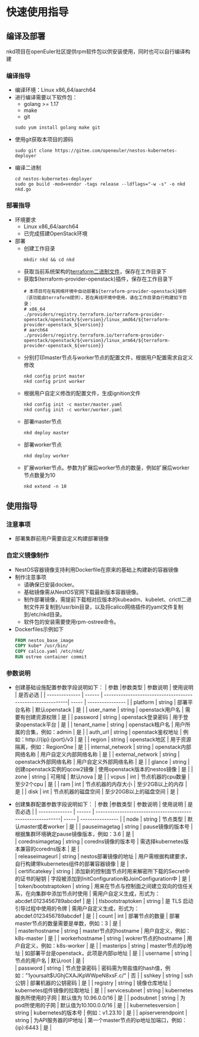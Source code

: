 # 快速使用指导

## 编译及部署

nkd项目在openEuler社区提供rpm软件包以供安装使用，同时也可以自行编译构建
  
### 编译指导

* 编译环境：Linux x86_64/aarch64
* 进行编译需要以下软件包：
  * golang >= 1.17
  * make
  * git
  ``` shell
  sudo yum install golang make git
  ```  
* 使用git获取本项目的源码
  ``` shell
  sudo git clone https://gitee.com/openeuler/nestos-kubernetes-deployer
  ```
* 编译二进制
  ``` shell
  cd nestos-kubernetes-deployer
  sudo go build -mod=vendor -tags release --ldflags="-w -s" -o nkd nkd.go
  ```

### 部署指导

* 环境要求
  * Linux x86_64/aarch64
  * 已完成搭建OpenStack环境
* 部署
  * 创建工作目录
    ```
    mkdir nkd && cd nkd
    ```
  * 获取当前系统架构的[terraform二进制文件](https://developer.hashicorp.com/terraform/downloads)，保存在工作目录下
  * 获取${terraform-provider-openstack}插件，保存在工作目录下
    ```
    # 本项目可在有网络环境中自动部署${terraform-provider-openstack}插件（该功能由terraform提供），若在离线环境中使用，请在工作目录自行构建如下目录：
    # x86_64
    ./providers/registry.terraform.io/terraform-provider-openstack/openstack/${version}/linux_amd64/${terraform-provider-openstack_${version}}
    # aarch64
    ./providers/registry.terraform.io/terraform-provider-openstack/openstack/${version}/linux_arm64/${terraform-provider-openstack_${version}}
    ```
  * 分别打印master节点与worker节点的配置文件，根据用户配置需求自定义修改
    ``` shell
    nkd config print master
    nkd config print worker
    ```
  * 根据用户自定义修改的配置文件，生成ignition文件
    ``` shell
    nkd config init -c master/master.yaml
    nkd config init -c worker/worker.yaml   
    ```
  * 部署master节点
    ``` shell
    nkd deploy master
    ```
  * 部署worker节点
    ``` shell
    nkd deploy worker
    ```
  * 扩展worker节点。参数为扩展后worker节点的数量，例如扩展后worker节点数量为10
    ``` shell
    nkd extend -n 10
    ```

## 使用指导

### 注意事项
  * 部署集群前用户需要自定义构建部署镜像

### 自定义镜像制作
* NestOS容器镜像支持利用Dockerfile在原来的基础上构建新的容器镜像
* 制作注意事项
    * 请确保已安装docker。
    * 基础镜像需从NestOS官网下载最新版本容器镜像。
    * 制作部署镜像，需提前下载相对应版本的kubeadm、kubelet、crictl二进制文件并复制到/usr/bin目录，以及将calico网络插件的yaml文件复制到/etc/nkd目录。
    * 软件包的安装需要使用rpm-ostree命令。
 * Dockerfiles示例如下
      ``` dockerfile
      FROM nestos_base_image
      COPY kube* /usr/bin/
      COPY calico.yaml /etc/nkd/
      RUN ostree container commit
      ```

### 参数说明

* 创建基础设施配置参数字段说明如下：
  | 参数           |参数类型  | 参数说明                                                  | 使用说明 | 是否必选         |
  | -------------- | ------  | -----------------------------------------------------------| ----- | ---------------- |
  | platform      | string  | 部署平台名称           | 默认openstack    | 是         |
  | user_name      | string  | openstack用户名           | 需要有创建资源权限    | 是         |
  | password      | string  | openstack登录密码           | 用于登录openstack平台    | 是         |
  | tenant_name      | string  | openstack租户名           | 用户所属的合集，例如：admin    | 是         |
  | auth_url      | string  |  openstack鉴权地址          | 例如：http://{ip}:{port}/v3    | 是         |
  | region      | string  | openstack地区           | 用于资源隔离，例如：RegionOne     | 是         |
  | internal_network      | string  | openstack内部网络名称           | 用户自定义内部网络名称    | 是         |
  | external_network      | string  | openstack外部网络名称           | 用户自定义外部网络名称    | 是         |
  | glance      | string  | 创建openstack实例的qcow2镜像           | 使用openstack版本的nestos镜像    | 是         |
  | zone      | string  | 可用域           | 默认nova    | 是         |
  | vcpus      | int  | 节点机器的cpu数量           | 至少2个cpu    | 是         |
  | ram      | int  |  节点机器的内存大小          | 至少2GB以上的内存    | 是         |
  | disk      | int  | 节点机器的磁盘空间          | 至少20GB以上的磁盘空间    | 是         |

* 创建集群配置参数字段说明如下：
  | 参数           |参数类型  | 参数说明                                                  | 使用说明 | 是否必选         |
  | -------------- | ------  | -----------------------------------------------------------| ----- | ---------------- |
  | node      | string  | 节点类型           | 默认master或者worker    | 是         |
  | pauseimagetag      | string  | pause镜像的版本号          | 根据集群环境确定pause镜像版本，例如：3.6    | 是         |  
  | corednsimagetag      | string  | coredns镜像的版本号           | 需选择kubernetes版本兼容的coredns版本    | 是         |  
  | releaseimageurl      | string  | nestos部署镜像的地址           | 用户需根据构建要求，自行构建带kubernetes组件的部署容器镜像    | 是         |  
  | certificatekey      | string  | 添加新的控制面节点时用来解密所下载的Secret中的证书的秘钥           | 字段被添加到InitConfiguration和JoinConfiguration中    | 是         |    
  | token/bootstraptoken      | string  | 用来在节点与控制面之间建立双向的信任关系，在向集群中添加节点时使用         | 需用户自定义生成，形式为：abcdef.0123456789abcdef       | 是         |
  | tlsbootstraptoken      | string  | 是 TLS 启动引导过程中使用的令牌           |  需用户自定义生成，形式为：abcdef.0123456789abcdef      | 是         |
  | count      | int  | 部署节点的数量           | 部署master节点的数量需要是单数，例如：3       | 是         |  
  | masterhostname      | string  | master节点的hostname           | 用户自定义，例如：k8s-master       | 是         |
  | workerhostname      | string  | wokrer节点的hostname           | 用户自定义，例如：k8s-worker               | 是         |
  | masterips      | string  | master节点的ip地址           | 如部署平台是openstack，此项是内部ip地址    | 是         |
  | username      | string  | 节点的用户名           | 默认root    | 是         |  
  | password      | string  | 节点登录密码           | 密码需为带盐值的hash值，例如："$1$yoursalt$UGhjCXAJKpWWpeN8xsF.c/"    | 否         |
  | sshkey       | string  | ssh公钥           | 部署机器的公钥密码     | 是         |
  | registry       | string  | 镜像仓库地址           | kubernetes组件镜像的拉取地址    | 是         |
  | servicesubnet      | string  |  kubernetes 服务所使用的子网           | 默认值为 10.96.0.0/16    | 是         |
  | podsubnet      | string  |  为pod所使用的子网          | 默认值为10.100.0.0/16    | 是         |
  | kubernetesversion      | string  | kubernetes的版本号           | 例如：v1.23.10     | 是         |
  | apiserverendpoint      | string  | 为API服务器的IP地址       | 第一个master节点的ip地址加端口，例如：{ip}:6443    | 是         |
















